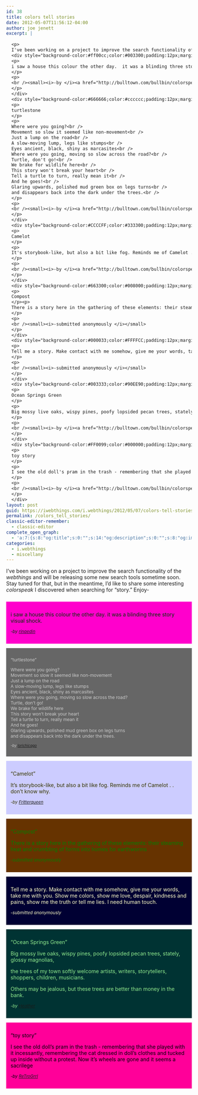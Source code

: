 ```yaml
---
id: 38
title: colors tell stories
date: 2012-05-07T11:56:12-04:00
author: joe jenett
excerpt: |
  
  <p>
  I've been working on a project to improve the search functionality of the <i>webthings</i> and will be releasing some new search tools sometime soon. Stay tuned for that, but in the meantime, I'd like to share some interesting <i>colorspeak</i> I discovered when searching for "story." Enjoy... </p>
  <div style="background-color:#ff00cc;color:#003300;padding:12px;margin-top:24px;margin-bottom:12px;">
  <p>
  i saw a house this colour the other day.  it was a blinding three story visual shock.
  </p>
  <p>
  <br /><small><i>-by </i><a href="http://bulltown.com/bullbin/colorspeak/colorsearch_sp.cgi?searchstring=rinaedin"><i>rinaedin</i></a></small>
  </p>
  </div>
  <div style="background-color:#666666;color:#cccccc;padding:12px;margin-bottom:12px;font-size:85%;">
  <p>
  turtlestone
  </p>
  <p>
  Where were you going?<br />
  Movement so slow it seemed like non-movement<br />
  Just a lump on the road<br />
  A slow-moving lump, legs like stumps<br />
  Eyes ancient, black, shiny as marcasites<br />
  Where were you going, moving so slow across the road?<br />
  Turtle, don't go!<br />
  We brake for wildlife here<br />
  This story won't break your heart<br />
  Tell a turtle to turn, really mean it<br />
  And he goes!<br />
  Glaring upwards, polished mud green box on legs turns<br />
  and disappears back into the dark under the trees.<br />
  </p>
  <p>
  <br /><small><i>-by </i><a href="http://bulltown.com/bullbin/colorspeak/colorsearch_sp.cgi?searchstring=lorichicago"><i>lorichicago</i></a></small>
  </p>
  </div>
  <div style="background-color:#CCCCFF;color:#333300;padding:12px;margin-bottom:12px;">
  <p>
  Camelot
  </p>
  <p>
  It's storybook-like, but also a bit like fog. Reminds me of Camelot . . don't know why.
  </p>
  <p>
  <br /><small><i>-by </i><a href="http://bulltown.com/bullbin/colorspeak/colorsearch_sp.cgi?searchstring=Fritterqueen"><i>Fritterqueen</i></a></small>
  </p>
  </div>
  <div style="background-color:#663300;color:#008000;padding:12px;margin-bottom:12px;">
  <p>
  Compost
  </p><p>
  There is a story here in the gathering of these elements: their steaming heat and crumbling of forms into homes for earthworms
  </p>
  <p>
  <br /><small><i>-submitted anonymously </i></small>
  </p>
  </div>
  <div style="background-color:#000033;color:#FFFFCC;padding:12px;margin-bottom:12px;">
  <p>
  Tell me a story. Make contact with me somehow, give me your words, take me with you. Show me colors, show me love, despair, kindness and pains, show me the truth or tell me lies. I need human touch.
  </p>
  <p>
  <br /><small><i>-submitted anonymously </i></small>
  </p>
  </div>
  <div style="background-color:#003333;color:#90EE90;padding:12px;margin-bottom:12px;">
  <p>
  Ocean Springs Green
  </p>
  <p>
  Big mossy live oaks, wispy pines, poofy lopsided pecan trees, stately, glossy magnolias,</p><p>the trees of my town  softly welcome artists, writers, storytellers,  shoppers, children, musicians.</p><p>Others may be jealous, but these trees are better than money in the bank.
  </p>
  <p>
  <br /><small><i>-by </i><a href="http://bulltown.com/bullbin/colorspeak/colorsearch_sp.cgi?searchstring=Heather"><i>Heather</i></a></small>
  </p>
  </div>
  <div style="background-color:#FF0099;color:#000000;padding:12px;margin-bottom:12px;">
  <p>
  toy story
  </p>
  <p>
  I see the old doll's pram in the trash - remembering that she played with it incessantly, remembering the cat dressed in doll's clothes and tucked up inside without a protest. Now it's wheels are gone and it seems a sacrilege
  </p>
  <p>
  <br /><small><i>-by </i><a href="http://bulltown.com/bullbin/colorspeak/colorsearch_sp.cgi?searchstring=ReTroGrrl"><i>ReTroGrrl</i></a></small>
  </p>
  </div>
layout: post
guid: https://iwebthings.com/i.webthings/2012/05/07/colors-tell-stories/
permalink: /colors_tell_stories/
classic-editor-remember:
  - classic-editor
complete_open_graph:
  - 'a:7:{s:8:"og:title";s:0:"";s:14:"og:description";s:0:"";s:8:"og:image";s:0:"";s:7:"og:type";s:0:"";s:12:"twitter:card";s:7:"summary";s:19:"twitter:description";s:0:"";s:15:"twitter:creator";s:0:"";}'
categories:
  - i.webthings
  - miscellany
---
```

I&#8217;ve been working on a project to improve the search functionality of the _webthings_ and will be releasing some new search tools sometime soon. Stay tuned for that, but in the meantime, I&#8217;d like to share some interesting _colorspeak_ I discovered when searching for &#8220;story.&#8221; Enjoy-

<div style="background-color: #ff00cc; color: #003300; padding: 12px; margin-top: 24px; margin-bottom: 12px;">
  <p>
    i saw a house this colour the other day. it was a blinding three story visual shock.
  </p>
  
  <p>
    <small><i>-by </i><a href="http://bulltown.com/bullbin/colorspeak/colorsearch_sp.cgi?searchstring=rinaedin"><i>rinaedin</i></a></small>
  </p>
</div>

<div style="background-color: #666666; color: #cccccc; padding: 12px; margin-bottom: 12px; font-size: 85%;">
  <p>
    &#8220;turtlestone&#8221;
  </p>
  
  <p>
    Where were you going?<br /> Movement so slow it seemed like non-movement<br /> Just a lump on the road<br /> A slow-moving lump, legs like stumps<br /> Eyes ancient, black, shiny as marcasites<br /> Where were you going, moving so slow across the road?<br /> Turtle, don&#8217;t go!<br /> We brake for wildlife here<br /> This story won&#8217;t break your heart<br /> Tell a turtle to turn, really mean it<br /> And he goes!<br /> Glaring upwards, polished mud green box on legs turns<br /> and disappears back into the dark under the trees.
  </p>
  
  <p>
    <small><i>-by </i><a href="http://bulltown.com/bullbin/colorspeak/colorsearch_sp.cgi?searchstring=lorichicago"><i>lorichicago</i></a></small>
  </p>
</div>

<div style="background-color: #ccccff; color: #333300; padding: 12px; margin-bottom: 12px;">
  <p>
    &#8220;Camelot&#8221;
  </p>
  
  <p>
    It&#8217;s storybook-like, but also a bit like fog. Reminds me of Camelot . . don&#8217;t know why.
  </p>
  
  <p>
    <small><i>-by </i><a href="http://bulltown.com/bullbin/colorspeak/colorsearch_sp.cgi?searchstring=Fritterqueen"><i>Fritterqueen</i></a></small>
  </p>
</div>

<div style="background-color: #663300; color: #008000; padding: 12px; margin-bottom: 12px;">
  <p>
    &#8220;Compost&#8221;
  </p>
  
  <p>
    There is a story here in the gathering of these elements: their steaming heat and crumbling of forms into homes for earthworms
  </p>
  
  <p>
    <small><i>-submitted anonymously </i></small>
  </p>
</div>

<div style="background-color: #000033; color: #ffffcc; padding: 12px; margin-bottom: 12px;">
  <p>
    Tell me a story. Make contact with me somehow, give me your words, take me with you. Show me colors, show me love, despair, kindness and pains, show me the truth or tell me lies. I need human touch.
  </p>
  
  <p>
    <small><i>-submitted anonymously </i></small>
  </p>
</div>

<div style="background-color: #003333; color: #90ee90; padding: 12px; margin-bottom: 12px;">
  <p>
    &#8220;Ocean Springs Green&#8221;
  </p>
  
  <p>
    Big mossy live oaks, wispy pines, poofy lopsided pecan trees, stately, glossy magnolias,
  </p>
  
  <p>
    the trees of my town softly welcome artists, writers, storytellers, shoppers, children, musicians.
  </p>
  
  <p>
    Others may be jealous, but these trees are better than money in the bank.
  </p>
  
  <p>
    <small><i>-by </i><a href="http://bulltown.com/bullbin/colorspeak/colorsearch_sp.cgi?searchstring=Heather"><i>Heather</i></a></small>
  </p>
</div>

<div style="background-color: #ff0099; color: #000000; padding: 12px; margin-bottom: 12px;">
  <p>
    &#8220;toy story&#8221;
  </p>
  
  <p>
    I see the old doll&#8217;s pram in the trash - remembering that she played with it incessantly, remembering the cat dressed in doll&#8217;s clothes and tucked up inside without a protest. Now it&#8217;s wheels are gone and it seems a sacrilege
  </p>
  
  <p>
    <small><i>-by </i><a href="http://bulltown.com/bullbin/colorspeak/colorsearch_sp.cgi?searchstring=ReTroGrrl"><i>ReTroGrrl</i></a></small>
  </p>
</div>